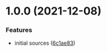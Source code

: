 # 1.0.0 (2021-12-08)


### Features

* initial sources ([6c1ae83](https://github.com/fabio7maia/react-light-form/commit/6c1ae83badc0eabc7cc30d97aed80716e223bfd4))
